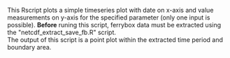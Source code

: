 This Rscript plots a simple timeseries plot with date on x-axis and value measurements on y-axis for the specified parameter (only one input is possible). **Before** runing this script, ferrybox data must be extracted using the "netcdf_extract_save_fb.R" script.  
The output of this script is a point plot within the extracted time period and boundary area.
